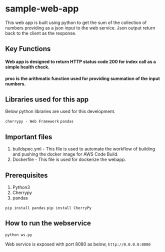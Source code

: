 # sample-web-app
This web app is built using python to get the sum of the collection of numbers providing as a json input to the web service. Json output return back to the client as the response. 

## Key Functions

#### Web app is designed to return HTTP status code 200 for index call as a simple health check. 

#### proc is the arithmatic function used for providing summation of the input numbers. 

## Libraries used for this app

Below python libraries are used for this development.

```cherrypy - Web Framework```
```pandas```

## Important files

1. buildspec.yml - This file is used to automate the workflow of building and pushing the docker image for AWS Code Build.
2. Dockerfile - This file is used for dockerize the webapp.

## Prerequisites

1. Python3
2. Cherrypy
3. pandas

```pip install pandas```
```pip install CherryPy```

## How to run the webservice

```python ws.py```

Web service is exposed with port 8080 as below,
```http://0.0.0.0:8080```


